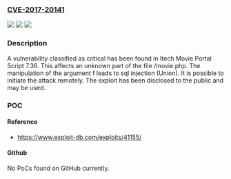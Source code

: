 ### [CVE-2017-20141](https://cve.mitre.org/cgi-bin/cvename.cgi?name=CVE-2017-20141)
![](https://img.shields.io/static/v1?label=Product&message=Movie%20Portal%20Script&color=blue)
![](https://img.shields.io/static/v1?label=Version&message=n%2Fa&color=blue)
![](https://img.shields.io/static/v1?label=Vulnerability&message=CWE-89%20SQL%20Injection&color=brighgreen)

### Description

A vulnerability classified as critical has been found in Itech Movie Portal Script 7.36. This affects an unknown part of the file /movie.php. The manipulation of the argument f leads to sql injection (Union). It is possible to initiate the attack remotely. The exploit has been disclosed to the public and may be used.

### POC

#### Reference
- https://www.exploit-db.com/exploits/41155/

#### Github
No PoCs found on GitHub currently.

